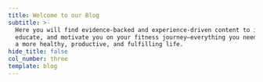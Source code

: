 ```yaml
---
title: Welcome to our Blog
subtitle: >-
  Here you will find evidence-backed and experience-driven content to inspire,
  educate, and motivate you on your fitness journey—everything you need to build
  a more healthy, productive, and fulfilling life.
hide_title: false
col_number: three
template: blog
---
```

